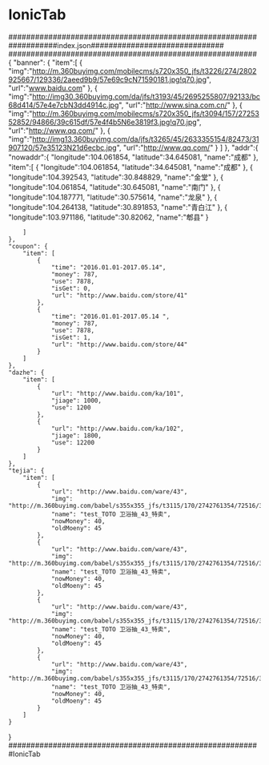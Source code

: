 # IonicTab
########################################################
###########index.json##############################
########################################################
{
    "banner": {
        "item":[
            {
                "img":"http://m.360buyimg.com/mobilecms/s720x350_jfs/t3226/274/2802925667/129336/2aeed9b9/57e69c9cN71590181.jpg!q70.jpg", 
                "url":"www.baidu.com"
            },
            {
                "img":"http://img30.360buyimg.com/da/jfs/t3193/45/2695255807/92133/bc68d414/57e4e7cbN3dd4914c.jpg",
                "url":"http://www.sina.com.cn/"
            },
            {
                "img":"http://m.360buyimg.com/mobilecms/s720x350_jfs/t3094/157/2725352852/94866/39c615df/57e4f4b5N6e3819f3.jpg!q70.jpg",
                "url":"http://www.qq.com/"
            },
            {
                "img":"http://img13.360buyimg.com/da/jfs/t3265/45/2633355154/82473/31907120/57e35123N21d6ecbc.jpg",
                "url":"http://www.qq.com/"
            }
        ]
    }, 
    "addr":{
        "nowaddr":{
            "longitude":104.061854,
            "latitude":34.645081,
            "name":"成都"
        },
        "item":[
            {
                "longitude":104.061854,
                "latitude":34.645081,
                "name":"成都"
            },
            {
                "longitude":104.392543,
                "latitude":30.848829,
                "name":"金堂"
            },
            {
                "longitude":104.061854,
                "latitude":30.645081,
                "name":"南门"
            },
            {
                "longitude":104.187771,
                "latitude":30.575614,
                "name":"龙泉"
            },
            {
                "longitude":104.264138,
                "latitude":30.891853,
                "name":"青白江"
            },
            {
                "longitude":103.971186,
                "latitude":30.82062,
                "name":"郫县"
            }

        ]
    },
    "coupon": {
        "item": [
            {
                "time": "2016.01.01-2017.05.14", 
                "money": 787, 
                "use": 7878, 
                "isGet": 0, 
                "url": "http://www.baidu.com/store/41"
            }, 
            {
                "time": "2016.01.01-2017.05.14 ", 
                "money": 787, 
                "use": 7878, 
                "isGet": 1, 
                "url": "http://www.baidu.com/store/44"
            }
        ]
    }, 
    "dazhe": {
        "item": [
            {
                "url": "http://www.baidu.com/ka/101", 
                "jiage": 1000, 
                "use": 1200
            }, 
            {
                "url": "http://www.baidu.com/ka/102", 
                "jiage": 1800, 
                "use": 12200
            }
        ]
    }, 
    "tejia": {
        "item": [
            {
                "url": "http://www.baidu.com/ware/43", 
                "img": "http://m.360buyimg.com/babel/s355x355_jfs/t3115/170/2742761354/72516/308dc043/57e546d8N6442e06a.jpg!q70.jpg", 
                "name": "test_TOTO 卫浴抽_43_特卖", 
                "nowMoney": 40, 
                "oldMoeny": 45
            }, 
            {
                "url": "http://www.baidu.com/ware/43", 
                "img": "http://m.360buyimg.com/babel/s355x355_jfs/t3115/170/2742761354/72516/308dc043/57e546d8N6442e06a.jpg!q70.jpg", 
                "name": "test_TOTO 卫浴抽_43_特卖", 
                "nowMoney": 40, 
                "oldMoeny": 45
            },
            {
                "url": "http://www.baidu.com/ware/43", 
                "img": "http://m.360buyimg.com/babel/s355x355_jfs/t3115/170/2742761354/72516/308dc043/57e546d8N6442e06a.jpg!q70.jpg", 
                "name": "test_TOTO 卫浴抽_43_特卖", 
                "nowMoney": 40, 
                "oldMoeny": 45
            }, 
            {
                "url": "http://www.baidu.com/ware/43", 
                "img": "http://m.360buyimg.com/babel/s355x355_jfs/t3115/170/2742761354/72516/308dc043/57e546d8N6442e06a.jpg!q70.jpg", 
                "name": "test_TOTO 卫浴抽_43_特卖", 
                "nowMoney": 40, 
                "oldMoeny": 45
            }
        ]
    }
}
########################################################
#IonicTab
